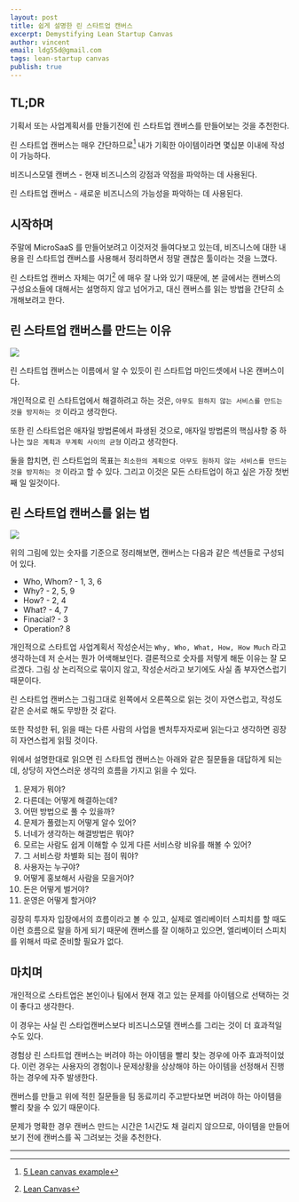 ```yaml
---
layout: post
title: 쉽게 설명한 린 스타트업 캔버스
excerpt: Demystifying Lean Startup Canvas
author: vincent
email: ldg55d@gmail.com
tags: lean-startup canvas
publish: true
---
```


## TL;DR

기획서 또는 사업계획서를 만들기전에 린 스타트업 캔버스를 만들어보는 것을 추천한다.

린 스타트업 캔버스는 매우 간단하므로[^2] 내가 기획한 아이템이라면 몇십분 이내에 작성이 가능하다.

비즈니스모델 캔버스 - 현재 비즈니스의 강점과 약점을 파악하는 데 사용된다.

린 스타트업 캔버스 - 새로운 비즈니스의 가능성을 파악하는 데 사용된다.

## 시작하며

주말에 MicroSaaS 를 만들어보려고 이것저것 들여다보고 있는데, 비즈니스에 대한 내용을 린 스타트업 캔버스를 사용해서 정리하면서 정말 괜찮은 툴이라는 것을 느꼈다.

린 스타트업 캔버스 자체는 여기[^1] 에 매우 잘 나와 있기 때문에, 본 글에서는 캔버스의 구성요소들에 대해서는 설명하지 않고 넘어가고, 대신 캔버스를 읽는 방법을 간단히 소개해보려고 한다.

## 린 스타트업 캔버스를 만드는 이유

<img src="https://railsware.com/blog/wp-content/uploads/2018/10/lc3-1.jpg" />

린 스타트업 캔버스는 이름에서 알 수 있듯이 린 스타트업 마인드셋에서 나온 캔버스이다.

개인적으로 린 스타트업에서 해결하려고 하는 것은, `아무도 원하지 않는 서비스를 만드는 것을 방지하는 것` 이라고 생각한다.

또한 린 스타트업은 애자일 방법론에서 파생된 것으로, 애자일 방법론의 핵심사항 중 하나는 `많은 계획과 무계획 사이의 균형` 이라고 생각한다.

둘을 합치면, 린 스타트업의 목표는 `최소한의 계획으로 아무도 원하지 않는 서비스를 만드는 것을 방지하는 것` 이라고 할 수 있다. 그리고 이것은 모든 스타트업이 하고 싶은 가장 첫번째 일 일것이다.

## 린 스타트업 캔버스를 읽는 법

<img src="https://railsware.com/blog/wp-content/uploads/2018/10/lc1-1.jpg"/>

위의 그림에 있는 숫자를 기준으로 정리해보면, 캔버스는 다음과 같은 섹션들로 구성되어 있다.

- Who, Whom? - 1, 3, 6
- Why? - 2, 5, 9
- How? - 2, 4
- What? - 4, 7
- Finacial? - 3
- Operation? 8

개인적으로 스타트업 사업계획서 작성순서는 `Why, Who, What, How, How Much` 라고 생각하는데 저 순서는 뭔가 어색해보인다.
결론적으로 숫자를 저렇게 해둔 이유는 잘 모르겠다.
그림 상 논리적으로 묶이지 않고, 작성순서라고 보기에도 사실 좀 부자연스럽기 때문이다.

린 스타트업 캔버스는 그림그대로 왼쪽에서 오른쪽으로 읽는 것이 자연스럽고, 작성도 같은 순서로 해도 무방한 것 같다.

또한 작성한 뒤, 읽을 때는 다른 사람의 사업을 벤처투자자로써 읽는다고 생각하면 굉장히 자연스럽게 읽힐 것이다.

위에서 설명한대로 읽으면 린 스타트업 캔버스는 아래와 같은 질문들을 대답하게 되는데, 상당히 자연스러운 생각의 흐름을 가지고 읽을 수 있다.

1. 문제가 뭐야?
2. 다른데는 어떻게 해결하는데?
3. 어떤 방법으로 풀 수 있을까?
4. 문제가 풀렸는지 어떻게 알수 있어?
5. 너네가 생각하는 해결방법은 뭐야?
6. 모르는 사람도 쉽게 이해할 수 있게 다른 서비스랑 비유를 해볼 수 있어?
7. 그 서비스랑 차별화 되는 점이 뭐야?
8. 사용자는 누구야?
9. 어떻게 홍보해서 사람을 모을거야?
10. 돈은 어떻게 벌거야?
11. 운영은 어떻게 할거야?

굉장히 투자자 입장에서의 흐름이라고 볼 수 있고, 실제로 엘리베이터 스피치를 할 때도 이런 흐름으로 말을 하게 되기 때문에 캔버스를 잘 이해하고 있으면, 엘리베이터 스피치를 위해서 따로 준비할 필요가 없다.

## 마치며

개인적으로 스타트업은 본인이나 팀에서 현재 겪고 있는 문제를 아이템으로 선택하는 것이 좋다고 생각한다.

이 경우는 사실 린 스타업캔버스보다 비즈니스모델 캔버스를 그리는 것이 더 효과적일 수도 있다.

경험상 린 스타트업 캔버스는 버려야 하는 아이템을 빨리 찾는 경우에 아주 효과적이었다. 이런 경우는 사용자의 경험이나 문제상황을 상상해야 하는 아이템을 선정해서 진행하는 경우에 자주 발생한다.

캔버스를 만들고 위에 적힌 질문들을 팀 동료끼리 주고받다보면 버려야 하는 아이템을 빨리 찾을 수 있기 때문이다.

문제가 명확한 경우 캔버스 만드는 시간은 1시간도 채 걸리지 않으므로, 아이템을 만들어보기 전에 캔버스를 꼭 그려보는 것을 추천한다.

---

[^1]: [Lean Canvas](https://railsware.com/blog/lean-canvas-a-tool-your-startup-needs-instead-of-a-business-plan)
[^2]: [5 Lean canvas example](https://railsware.com/blog/5-lean-canvas-examples/)
